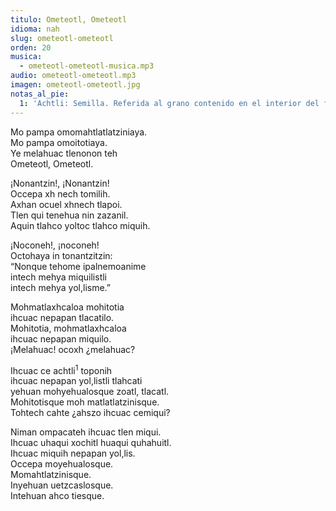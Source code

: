 ```yaml
---
titulo: Ometeotl, Ometeotl
idioma: nah
slug: ometeotl-ometeotl
orden: 20
musica: 
  - ometeotl-ometeotl-musica.mp3
audio: ometeotl-ometeotl.mp3
imagen: ometeotl-ometeotl.jpg
notas_al_pie:
  1: 'Achtli: Semilla. Referida al grano contenido en el interior del fruto de una planta. Recordar la diferencia con “Xinachtli”; que alude a los animales y su apareamiento. En el caso específico de los mamíferos, la semilla es la figura del semen.'
---
```


Mo pampa omomahtlatlatziniaya.<br>
Mo pampa omoitotiaya.<br>
Ye melahuac tlenonon teh<br>
Ometeotl, Ometeotl.<br>

¡Nonantzin!, ¡Nonantzin!<br>
Occepa xh nech tomilih.<br>
Axhan ocuel xhnech tlapoi.<br>
Tlen qui tenehua nin zazanil.<br>
Aquin tlahco yoltoc tlahco miquih.<br>

¡Noconeh!, ¡noconeh!<br>
Octohaya in tonantzitzin:<br>
“Nonque tehome ipalnemoanime<br>
intech mehya miquilistli<br>
intech mehya yol,lisme.”<br>

Mohmatlaxhcaloa mohitotia<br>
ihcuac nepapan tlacatilo.<br>
Mohitotia, mohmatlaxhcaloa<br>
ihcuac nepapan miquilo.<br>
¡Melahuac! ocoxh ¿melahuac?<br>

Ihcuac ce achtli<sup>1</sup> toponih<br>
ihcuac nepapan yol,listli tlahcati<br>
yehuan mohyehualosque zoatl, tlacatl.<br>
Mohitotisque moh matlatlatzinisque.<br>
Tohtech cahte ¿ahszo ihcuac cemiqui?<br>

Niman ompacateh ihcuac tlen miqui.<br>
Ihcuac uhaqui xochitl huaqui quhahuitl.<br>
Ihcuac miquih nepapan yol,lis.<br>
Occepa moyehualosque.<br>
Momahtlatzinisque.<br>
Inyehuan uetzcaslosque.<br>
Intehuan ahco tiesque.<br>
